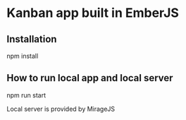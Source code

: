 # Kanban app built in EmberJS

## Installation
npm install

## How to run local app and local server
npm run start

Local server is provided by MirageJS
